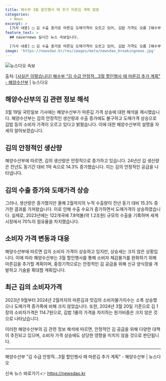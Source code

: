 ```yaml
---
title: 해수부 3월 할인행사 때 추가 마른김 계획 발표
categories:
  - News
excerpt: >
  [기사 내용] □ 김 수출 증가로 마른김 도매가격이 오르고 있어, 김밥 가격도 오름 [해수부 설명] □ 김은…
feature_text: >
  ## navernews 실시간 뉴스 속보입니다.

  [기사 내용] □ 김 수출 증가로 마른김 도매가격이 오르고 있어, 김밥 가격도 오름 [해수부 설명] □ 김은…
image: 'https://newsdao.kr/res/images/meta/newsdao_breakingnews.jpg'
---
```


![뉴스다오 속보](https://newsdao.kr/res/images/meta/newsdao_breakingnews.jpg)

<p>출처: <a href="https://newsdao.kr/3399" rel="dofollow">[사실은 이렇습니다] 해수부 “김 수급 안정적…3월 할인행사 때 마른김 추가 계획” - 해양수산부</a> | 뉴스다오</p>

<h2 data-ke-size="size26">해양수산부의 김 관련 정보 해석</h2>
<p data-ke-size="size16">3월 19일 국민일보 기사에는 해양수산부가 마른김 가격 상승에 대한 해석을 제시했습니다. 해양수산부는 김의 안정적인 생산량과 수출 증가에도 불구하고 도매가격 상승으로 김밥 등의 소비자 가격이 오르고 있다고 밝혔습니다. 이에 대한 해양수산부의 설명을 자세히 알아보겠습니다.</p>

<h2 data-ke-size="size21">김의 안정적인 생산량</h2>
<p data-ke-size="size16">해양수산부에 따르면, 김의 생산량은 안정적으로 증가하고 있습니다. 24년산 김 생산량은 전년도 동기간 대비 1억 속으로 14.3% 증가했습니다. 이는 김의 안정적인 공급을 나타냅니다.</p>

<h2 data-ke-size="size21">김의 수출 증가와 도매가격 상승</h2>
<p data-ke-size="size16">그러나, 생산량은 증가했지만 올해 2월까지의 누적 수출량이 전년 동기 대비 15.3% 증가한 결과를 가져왔습니다. 이로 인해 수출 수요가 증가하면서 도매가격이 상승하였습니다. 실제로, 2023년에는 122개국에 7.8억불(약 1.2조원) 규모의 수출을 기록하며 세계 시장에서 70%의 점유율을 차지했습니다.</p>

<h2 data-ke-size="size21">소비자 가격 변동과 대응</h2>
<p data-ke-size="size16">해양수산부에 따르면 김의 소비자 가격이 상승하고 있지만, 상승세는 크지 않은 상황입니다. 이에 따라 해양수산부는 3월 할인행사를 통해 소비자 체감물가를 완화하기 위해 마른김을 추가할 계획이며, 중장기적으로는 안정적인 김 공급을 위해 신규 양식장을 개발하고 기술을 확대할 계획입니다.</p>

<h2 data-ke-size="size21">최근 김의 소비자가격</h2>
<p data-ke-size="size16">2023년 9월부터 2024년 2월까지의 마른김과 맛김의 소비자물가지수는 소폭 상승했으나 도매가격 증가폭에 비해 크지 않았습니다. 또한, 2024년 3월 20일 기준으로 김 1장의 소비자가격은 114.7원으로, 김밥 1줄의 가격을 차지하는 원가비중은 크지 않은 것으로 나타났습니다.</p>

<p data-ke-size="size16">이러한 해양수산부의 김 관련 정보 해석에 따르면, 안정적인 김 공급을 위해 다양한 대책이 추진되고 있으며, 소비자 가격 상승에도 상당한 영향을 미치지 않을 것으로 판단됩니다.</p>

<hr>
<p data-ke-size="size16">해양수산부 "김 수급 안정적…3월 할인행사 때 마른김 추가 계획" - 해양수산부 | 뉴스다오</p> 

신속 뉴스 바로가기 👉 <a href="https://newsdao.kr" rel="dofollow">https://newsdao.kr</a>


